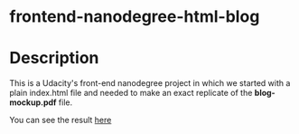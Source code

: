 frontend-nanodegree-html-blog
===============================

# Description
This is a Udacity's front-end nanodegree project in which we started with a plain index.html file and needed to make an exact replicate of the __blog-mockup.pdf__ file.
  
You can see the result [here](http://michelml.github.io/frontend-nanodegree-html-blog/)  
